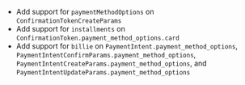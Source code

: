 * Add support for `paymentMethodOptions` on `ConfirmationTokenCreateParams`
* Add support for `installments` on `ConfirmationToken.payment_method_options.card`
* Add support for `billie` on `PaymentIntent.payment_method_options`, `PaymentIntentConfirmParams.payment_method_options`, `PaymentIntentCreateParams.payment_method_options`, and `PaymentIntentUpdateParams.payment_method_options`